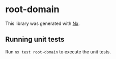 # root-domain

This library was generated with [Nx](https://nx.dev).

## Running unit tests

Run `nx test root-domain` to execute the unit tests.
